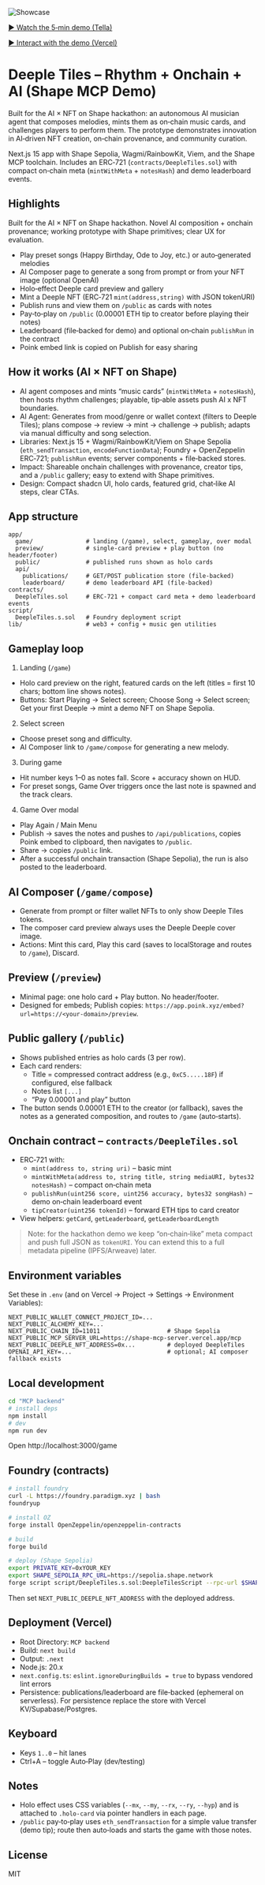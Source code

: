 ![Showcase](public/cards/showcase.png)

[▶ Watch the 5‑min demo (Tella)](https://www.tella.tv/video/cmepntscg000s0cjrfhpw996v?b=1&title=1&a=1&loop=0&t=0&muted=0&wt=1)

[▶ Interact with the demo (Vercel)](https://deeple-tiles.vercel.app/game)

# Deeple Tiles – Rhythm + Onchain + AI (Shape MCP Demo)

Built for the AI × NFT on Shape hackathon: an autonomous AI musician agent that composes melodies, mints them as on‑chain music cards, and challenges players to perform them. The prototype demonstrates innovation in AI‑driven NFT creation, on‑chain provenance, and community curation.

Next.js 15 app with Shape Sepolia, Wagmi/RainbowKit, Viem, and the Shape MCP toolchain. Includes an ERC‑721 (`contracts/DeepleTiles.sol`) with compact on‑chain meta (`mintWithMeta` + `notesHash`) and demo leaderboard events.

## Highlights

Built for the AI × NFT on Shape hackathon. Novel AI composition + onchain provenance; working prototype with Shape primitives; clear UX for evaluation.

- Play preset songs (Happy Birthday, Ode to Joy, etc.) or auto‑generated melodies
- AI Composer page to generate a song from prompt or from your NFT image (optional OpenAI)
- Holo‑effect Deeple card preview and gallery
- Mint a Deeple NFT (ERC‑721 `mint(address,string)` with JSON tokenURI)
- Publish runs and view them on `/public` as cards with notes
- Pay‑to‑play on `/public` (0.00001 ETH tip to creator before playing their notes)
- Leaderboard (file‑backed for demo) and optional on‑chain `publishRun` in the contract
- Poink embed link is copied on Publish for easy sharing

## How it works (AI × NFT on Shape)

- AI agent composes and mints “music cards” (`mintWithMeta` + `notesHash`), then hosts rhythm challenges; playable, tip‑able assets push AI x NFT boundaries.
- AI Agent: Generates from mood/genre or wallet context (filters to Deeple Tiles); plans compose → review → mint → challenge → publish; adapts via manual difficulty and song selection.
- Libraries: Next.js 15 + Wagmi/RainbowKit/Viem on Shape Sepolia (`eth_sendTransaction`, `encodeFunctionData`); Foundry + OpenZeppelin ERC‑721; `publishRun` events; server components + file‑backed stores.
- Impact: Shareable onchain challenges with provenance, creator tips, and a `/public` gallery; easy to extend with Shape primitives.
- Design: Compact shadcn UI, holo cards, featured grid, chat‑like AI steps, clear CTAs.


## App structure

```
app/
  game/               # landing (/game), select, gameplay, over modal
  preview/            # single-card preview + play button (no header/footer)
  public/             # published runs shown as holo cards
  api/
    publications/     # GET/POST publication store (file-backed)
    leaderboard/      # demo leaderboard API (file-backed)
contracts/
  DeepleTiles.sol     # ERC-721 + compact card meta + demo leaderboard events
script/
  DeepleTiles.s.sol   # Foundry deployment script
lib/                  # web3 + config + music gen utilities
```

## Gameplay loop

1) Landing (`/game`)
- Holo card preview on the right, featured cards on the left (titles = first 10 chars; bottom line shows notes).
- Buttons: Start Playing → Select screen; Choose Song → Select screen; Get your first Deeple → mint a demo NFT on Shape Sepolia.

2) Select screen
- Choose preset song and difficulty.
- AI Composer link to `/game/compose` for generating a new melody.

3) During game
- Hit number keys 1–0 as notes fall. Score + accuracy shown on HUD.
- For preset songs, Game Over triggers once the last note is spawned and the track clears.

4) Game Over modal
- Play Again / Main Menu
- Publish → saves the notes and pushes to `/api/publications`, copies Poink embed to clipboard, then navigates to `/public`.
- Share → copies `/public` link.
- After a successful onchain transaction (Shape Sepolia), the run is also posted to the leaderboard.

## AI Composer (`/game/compose`)

- Generate from prompt or filter wallet NFTs to only show Deeple Tiles tokens.
- The composer card preview always uses the Deeple Deeple cover image.
- Actions: Mint this card, Play this card (saves to localStorage and routes to `/game`), Discard.

## Preview (`/preview`)

- Minimal page: one holo card + Play button. No header/footer.
- Designed for embeds; Publish copies: `https://app.poink.xyz/embed?url=https://<your-domain>/preview`.

## Public gallery (`/public`)

- Shows published entries as holo cards (3 per row).
- Each card renders:
  - Title = compressed contract address (e.g., `0xC5.....18F`) if configured, else fallback
  - Notes list `[...]`
  - “Pay 0.00001 and play” button
- The button sends 0.00001 ETH to the creator (or fallback), saves the notes as a generated composition, and routes to `/game` (auto‑starts).

## Onchain contract – `contracts/DeepleTiles.sol`

- ERC‑721 with:
  - `mint(address to, string uri)` – basic mint
  - `mintWithMeta(address to, string title, string mediaURI, bytes32 notesHash)` – compact on‑chain meta
  - `publishRun(uint256 score, uint256 accuracy, bytes32 songHash)` – demo on‑chain leaderboard event
  - `tipCreator(uint256 tokenId)` – forward ETH tips to card creator
- View helpers: `getCard`, `getLeaderboard`, `getLeaderboardLength`

> Note: for the hackathon demo we keep “on‑chain‑like” meta compact and push full JSON as `tokenURI`. You can extend this to a full metadata pipeline (IPFS/Arweave) later.

## Environment variables

Set these in `.env` (and on Vercel → Project → Settings → Environment Variables):

```
NEXT_PUBLIC_WALLET_CONNECT_PROJECT_ID=...
NEXT_PUBLIC_ALCHEMY_KEY=...
NEXT_PUBLIC_CHAIN_ID=11011                   # Shape Sepolia
NEXT_PUBLIC_MCP_SERVER_URL=https://shape-mcp-server.vercel.app/mcp
NEXT_PUBLIC_DEEPLE_NFT_ADDRESS=0x...         # deployed DeepleTiles
OPENAI_API_KEY=...                           # optional; AI composer fallback exists
```

## Local development

```bash
cd "MCP backend"
# install deps
npm install
# dev
npm run dev
```

Open http://localhost:3000/game

## Foundry (contracts)

```bash
# install foundry
curl -L https://foundry.paradigm.xyz | bash
foundryup

# install OZ
forge install OpenZeppelin/openzeppelin-contracts

# build
forge build

# deploy (Shape Sepolia)
export PRIVATE_KEY=0xYOUR_KEY
export SHAPE_SEPOLIA_RPC_URL=https://sepolia.shape.network
forge script script/DeepleTiles.s.sol:DeepleTilesScript --rpc-url $SHAPE_SEPOLIA_RPC_URL --broadcast
```

Then set `NEXT_PUBLIC_DEEPLE_NFT_ADDRESS` with the deployed address.

## Deployment (Vercel)

- Root Directory: `MCP backend`
- Build: `next build`
- Output: `.next`
- Node.js: 20.x
- `next.config.ts`: `eslint.ignoreDuringBuilds = true` to bypass vendored lint errors
- Persistence: publications/leaderboard are file‑backed (ephemeral on serverless). For persistence replace the store with Vercel KV/Supabase/Postgres.

## Keyboard

- Keys `1..0` – hit lanes
- Ctrl+A – toggle Auto‑Play (dev/testing)

## Notes

- Holo effect uses CSS variables (`--mx`, `--my`, `--rx`, `--ry`, `--hyp`) and is attached to `.holo-card` via pointer handlers in each page.
- `/public` pay‑to‑play uses `eth_sendTransaction` for a simple value transfer (demo tip); route then auto‑loads and starts the game with those notes.

## License

MIT
